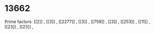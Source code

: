 # 13662

Prime factors: [[2]] , [[3]] , [[2277]] , [[3]] , [[759]] , [[3]] , [[253]] , [[11]] , [[23]] , [[23]] , 